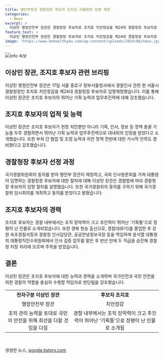 ```yaml
---
title: 행안부장관 경찰청장 후보자 조지호 서울청장 임명 제청
categories:
  - News
excerpt: >
  이상민 행정안전부 장관은 경찰청장 후보자로 조지호 치안정감을 제24대 경찰청장 후보자로 임명제청했다고 발표했다. 이에 대해 장관은 조 후보자의 뛰어난 기획 능력과 업무추진력, 그리고 조직 관리 능력을 강조했으며, 이에 국가경찰위도 동의했다. 조 후보자는 경찰 내부에서도 기획력과 추진력을 인정받는 인물로, 반년 만에 두 직급 승진하여 주목을 받고 있다.
feature_text: >
  이상민 행정안전부 장관은 경찰청장 후보자로 조지호 치안정감을 제24대 경찰청장 후보자로 임명제청했다고 발표했다. 이에 대해 장관은 조 후보자의 뛰어난 기획 능력과 업무추진력, 그리고 조직 관리 능력을 강조했으며, 이에 국가경찰위도 동의했다. 조 후보자는 경찰 내부에서도 기획력과 추진력을 인정받는 인물로, 반년 만에 두 직급 승진하여 주목을 받고 있다.
image: 'https://www.behealthy4u.com/wp-content/uploads/2024/06/news.jpg'
---
```


<p><img src="https://www.behealthy4u.com/wp-content/uploads/2024/06/news.jpg" alt="info 속보" /></p>

<h2>이상민 장관, 조지호 후보자 관련 브리핑</h2>

<p data-ke-size="size16">이상민 행정안전부 장관은 17일 서울 종로구 정부서울청사에서 경찰인사 관련 현 서울시경찰청장인 조지호 치안정감을 제24대 경찰청장 후보자로 임명제청했습니다. 이를 통해 이상민 장관은 조지호 후보자의 뛰어난 기획 능력과 업무추진력에 대해 강조했습니다.</p>

<h2 data-ke-size="size26">조지호 후보자의 업적 및 능력</h2>

<p data-ke-size="size16">이상민 장관은 조지호 후보자가 현장 치안뿐만 아니라 기획, 인사, 정보 등 정책 총괄 기능을 두루 경험하면서 뛰어난 기획 능력과 업무추진력으로 대내외의 인정을 받았다고 소개했습니다. 또한 부처 간 협업 및 조정 능력과 치안 정책 전반에 대한 거시적 안목도 겸비했다고 강조했습니다.</p>

<h2 data-ke-size="size26">경찰청장 후보자 선정 과정</h2>

<p data-ke-size="size16">국가경찰위원회의 동의를 받아 행안부 장관이 제청하고, 국회 인사청문회를 거쳐 대통령이 임명하는 경찰청장 후보자에 대한 절차에 대해 이상민 장관은 경찰법에 따라 경찰청장 후보자의 임명 절차를 설명했습니다. 또한 국가경찰위의 동의를 구하기 위해 국가경찰위 임시회의를 개최하고 동의를 받았다고 밝혔습니다.</p>

<h2 data-ke-size="size26">조지호 후보자의 경력</h2>

<p data-ke-size="size16">조지호 후보자는 경찰 내부에서는 조직 장악력이 크고 추진력이 뛰어난 '기획통'으로 정평이 난 인물로 소개되었습니다. 또한 경북 청송 출신으로, 경찰대(6기)를 졸업한 후 강원 속초경찰서장과 경찰청 인사담당관, 공공안녕정보국장 등을 역임하며 윤석열 대통령의 대통령직인수위원회에서 인사 검증 업무를 맡은 후 반년 만에 두 직급을 승진해 경찰청 차장 자리에 오르며 주목을 받았습니다.</p>

<h2 data-ke-size="size26">결론</h2>

<p>이상민 장관은 조지호 후보자에 대한 능력과 경력을 소개하며 국가안전과 국민 안전을 위한 경찰의 역할을 충실히 수행할 적임자로 판단됨을 강조했습니다.</p>

<table>
  <tbody>
    <tr>
      <td style="text-align: center; height: 17px;"><b>전자구분 이상민 장관</b></td>
      <td style="text-align: center; height: 17px;"><b>후보자 조지호</b></td>
    </tr>
    <tr>
      <td style="text-align: center; height: 17px;">행정안전부 장관</td>
      <td style="text-align: center; height: 17px;">치안정감</td>
    </tr>
    <tr>
      <td style="text-align: center; height: 17px;">조직 관리 능력을 토대로 국민의 안전을 위해 최선을 다할 것임을 다짐</td>
      <td style="text-align: center; height: 17px;">경찰 내부에서는 조직 장악력이 크고 추진력이 뛰어난 '기획통'으로 정평이 난 인물로 소개됨</td>
    </tr>
  </tbody>
</table>

<p data-ke-size="size16">&nbsp;</p>
생생한 뉴스, <a href="https://qoogle.tistory.com" rel="dofollow">qoogle.tistory.com</a>


